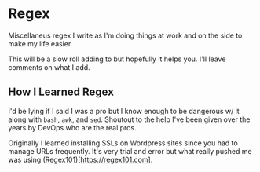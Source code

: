 # Regex

Miscellaneus regex I write as I'm doing things at work and on the side to make my life easier.

This will be a slow roll adding to but hopefully it helps you. I'll leave comments on what I add.

## How I Learned Regex

I'd be lying if I said I was a pro but I know enough to be dangerous w/ it along with `bash`, `awk`, and `sed`. Shoutout to the help I've been given over the years by DevOps who are the real pros.

Originally  I learned installing SSLs on Wordpress sites since you had to manage URLs frequently. It's very trial and error but what really pushed me was using (Regex101)[https://regex101.com].

